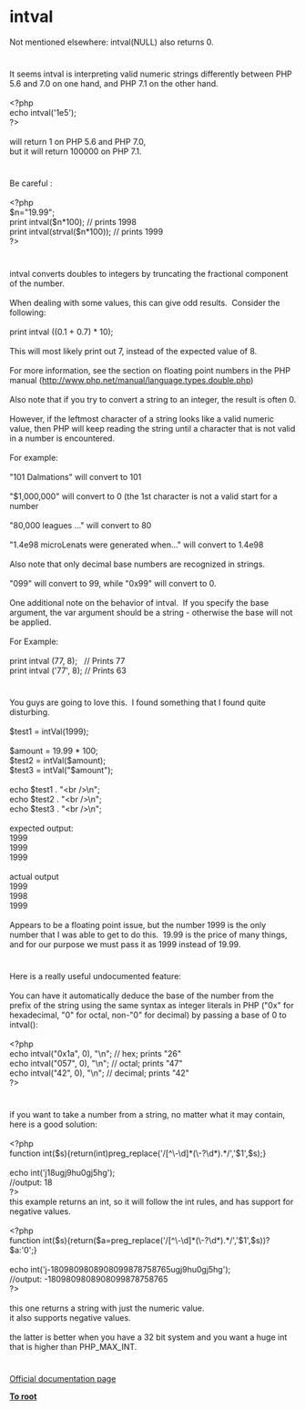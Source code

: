 # intval




<div class="phpcode"><span class="html">
Not mentioned elsewhere: intval(NULL) also returns 0.</span>
</div>
  

#


<div class="phpcode"><span class="html">
It seems intval is interpreting valid numeric strings differently between PHP 5.6 and 7.0 on one hand, and PHP 7.1 on the other hand.<br><br><span class="default">&lt;?php<br></span><span class="keyword">echo </span><span class="default">intval</span><span class="keyword">(</span><span class="string">&apos;1e5&apos;</span><span class="keyword">);<br></span><span class="default">?&gt;<br></span><br>will return 1 on PHP 5.6 and PHP 7.0,<br>but it will return 100000 on PHP 7.1.</span>
</div>
  

#


<div class="phpcode"><span class="html">
Be careful :<br><br><span class="default">&lt;?php<br>$n</span><span class="keyword">=</span><span class="string">&quot;19.99&quot;</span><span class="keyword">;<br>print </span><span class="default">intval</span><span class="keyword">(</span><span class="default">$n</span><span class="keyword">*</span><span class="default">100</span><span class="keyword">); </span><span class="comment">// prints 1998<br></span><span class="keyword">print </span><span class="default">intval</span><span class="keyword">(</span><span class="default">strval</span><span class="keyword">(</span><span class="default">$n</span><span class="keyword">*</span><span class="default">100</span><span class="keyword">)); </span><span class="comment">// prints 1999<br></span><span class="default">?&gt;</span>
</span>
</div>
  

#


<div class="phpcode"><span class="html">
intval converts doubles to integers by truncating the fractional component of the number.
<br>
<br>When dealing with some values, this can give odd results.&#xA0; Consider the following:
<br>
<br>print intval ((0.1 + 0.7) * 10);
<br>
<br>This will most likely print out 7, instead of the expected value of 8.
<br>
<br>For more information, see the section on floating point numbers in the PHP manual (<a href="http://www.php.net/manual/language.types.double.php" rel="nofollow" target="_blank">http://www.php.net/manual/language.types.double.php</a>)
<br>
<br>Also note that if you try to convert a string to an integer, the result is often 0.
<br>
<br>However, if the leftmost character of a string looks like a valid numeric value, then PHP will keep reading the string until a character that is not valid in a number is encountered.
<br>
<br>For example:
<br>
<br>&quot;101 Dalmations&quot; will convert to 101
<br>
<br>&quot;$1,000,000&quot; will convert to 0 (the 1st character is not a valid start for a number
<br>
<br>&quot;80,000 leagues ...&quot; will convert to 80
<br>
<br>&quot;1.4e98 microLenats were generated when...&quot; will convert to 1.4e98
<br>
<br>Also note that only decimal base numbers are recognized in strings.
<br>
<br>&quot;099&quot; will convert to 99, while &quot;0x99&quot; will convert to 0.
<br>
<br>One additional note on the behavior of intval.&#xA0; If you specify the base argument, the var argument should be a string - otherwise the base will not be applied.
<br>
<br>For Example:
<br>
<br>print intval (77, 8);&#xA0;&#xA0; // Prints 77
<br>print intval (&apos;77&apos;, 8); // Prints 63</span>
</div>
  

#


<div class="phpcode"><span class="html">
You guys are going to love this.&#xA0; I found something that I found quite disturbing.<br><br>$test1 = intVal(1999);<br><br>$amount = 19.99 * 100;<br>$test2 = intVal($amount);<br>$test3 = intVal(&quot;$amount&quot;);<br><br>echo $test1 . &quot;&lt;br /&gt;\n&quot;;<br>echo $test2 . &quot;&lt;br /&gt;\n&quot;;<br>echo $test3 . &quot;&lt;br /&gt;\n&quot;;<br><br>expected output:<br>1999<br>1999<br>1999<br><br>actual output<br>1999<br>1998<br>1999<br><br>Appears to be a floating point issue, but the number 1999 is the only number that I was able to get to do this.&#xA0; 19.99 is the price of many things, and for our purpose we must pass it as 1999 instead of 19.99.</span>
</div>
  

#


<div class="phpcode"><span class="html">
Here is a really useful undocumented feature:
<br>
<br>You can have it automatically deduce the base of the number from the prefix of the string using the same syntax as integer literals in PHP (&quot;0x&quot; for hexadecimal, &quot;0&quot; for octal, non-&quot;0&quot; for decimal) by passing a base of 0 to intval():
<br>
<br><span class="default">&lt;?php
<br></span><span class="keyword">echo </span><span class="default">intval</span><span class="keyword">(</span><span class="string">&quot;0x1a&quot;</span><span class="keyword">, </span><span class="default">0</span><span class="keyword">), </span><span class="string">&quot;\n&quot;</span><span class="keyword">; </span><span class="comment">// hex; prints &quot;26&quot;
<br></span><span class="keyword">echo </span><span class="default">intval</span><span class="keyword">(</span><span class="string">&quot;057&quot;</span><span class="keyword">, </span><span class="default">0</span><span class="keyword">), </span><span class="string">&quot;\n&quot;</span><span class="keyword">; </span><span class="comment">// octal; prints &quot;47&quot;
<br></span><span class="keyword">echo </span><span class="default">intval</span><span class="keyword">(</span><span class="string">&quot;42&quot;</span><span class="keyword">, </span><span class="default">0</span><span class="keyword">), </span><span class="string">&quot;\n&quot;</span><span class="keyword">; </span><span class="comment">// decimal; prints &quot;42&quot;
<br></span><span class="default">?&gt;</span>
</span>
</div>
  

#


<div class="phpcode"><span class="html">
if you want to take a number from a string, no matter what it may contain, here is a good solution:<br><br><span class="default">&lt;?php<br></span><span class="keyword">function </span><span class="default">int</span><span class="keyword">(</span><span class="default">$s</span><span class="keyword">){return(int)</span><span class="default">preg_replace</span><span class="keyword">(</span><span class="string">&apos;/[^\-\d]*(\-?\d*).*/&apos;</span><span class="keyword">,</span><span class="string">&apos;$1&apos;</span><span class="keyword">,</span><span class="default">$s</span><span class="keyword">);}<br><br>echo </span><span class="default">int</span><span class="keyword">(</span><span class="string">&apos;j18ugj9hu0gj5hg&apos;</span><span class="keyword">);<br></span><span class="comment">//output: 18<br></span><span class="default">?&gt;<br></span>this example returns an int, so it will follow the int rules, and has support for negative values.<br><br><span class="default">&lt;?php<br></span><span class="keyword">function </span><span class="default">int</span><span class="keyword">(</span><span class="default">$s</span><span class="keyword">){return(</span><span class="default">$a</span><span class="keyword">=</span><span class="default">preg_replace</span><span class="keyword">(</span><span class="string">&apos;/[^\-\d]*(\-?\d*).*/&apos;</span><span class="keyword">,</span><span class="string">&apos;$1&apos;</span><span class="keyword">,</span><span class="default">$s</span><span class="keyword">))?</span><span class="default">$a</span><span class="keyword">:</span><span class="string">&apos;0&apos;</span><span class="keyword">;}<br><br>echo </span><span class="default">int</span><span class="keyword">(</span><span class="string">&apos;j-1809809808908099878758765ugj9hu0gj5hg&apos;</span><span class="keyword">);<br></span><span class="comment">//output: -1809809808908099878758765<br></span><span class="default">?&gt;<br></span><br>this one returns a string with just the numeric value.<br>it also supports negative values.<br><br>the latter is better when you have a 32 bit system and you want a huge int that is higher than PHP_MAX_INT.</span>
</div>
  

#

[Official documentation page](https://www.php.net/manual/en/function.intval.php)

**[To root](/README.md)**